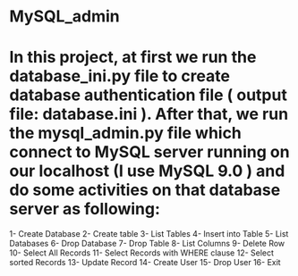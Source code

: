 # MySQL_admin
# In this project, at first we run the database_ini.py file to create database authentication file ( output file: database.ini ). After that, we run the mysql_admin.py file which connect to MySQL server running on our localhost (I use MySQL 9.0 ) and do some activities on that database server as following:
1- Create Database
2- Create table
3- List Tables
4- Insert into Table
5- List Databases
6- Drop Database
7- Drop Table
8- List Columns
9- Delete Row
10- Select All Records
11- Select Records with WHERE clause
12- Select sorted Records
13- Update Record
14- Create User
15- Drop User
16- Exit
